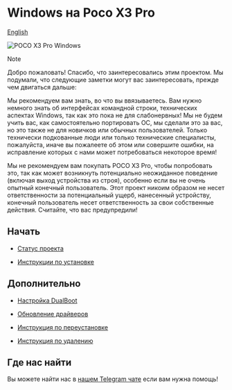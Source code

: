 # Windows на Poco X3 Pro
[English](/README.md)

![POCO X3 Pro Windows](https://github.com/user-attachments/assets/17ba0c91-3fa1-4d32-92cf-63249d23c235)

> [!NOTE]
> Добро пожаловать! Спасибо, что заинтересовались этим проектом. Мы подумали, что следующие заметки могут вас заинтересовать, прежде чем двигаться дальше:
>
> Мы рекомендуем вам знать, во что вы ввязываетесь. Вам нужно немного знать об интерфейсах командной строки, технических аспектах Windows, так как это пока не для слабонервных! Мы не будем учить вас, как самостоятельно портировать ОС, мы сделали это за вас, но это также не для новичков или обычных пользователей. Только технически подкованные люди или только технические специалисты, пожалуйста, иначе вы пожалеете об этом или совершите ошибки, на исправление которых с нами может потребоваться некоторое время!
>
> Мы не рекомендуем вам покупать POCO X3 Pro, чтобы попробовать это, так как может возникнуть потенциально неожиданное поведение (включая выход устройства из строя), особенно если вы не очень опытный конечный пользователь. Этот проект никоим образом не несет ответственности за потенциальный ущерб, нанесенный устройству, конечный пользователь несет ответственность за свои собственные действия. Считайте, что вас предупредили!
>

## Начать

- [Статус проекта](/ru/status.md)

- [Инструкции по установке](ru/installation-selection.md)

## Дополнительно 

- [Настройка DualBoot](ru/3-dualboot.md)

- [Обновление драйверов](ru/update.md)

- [Инструкция по переустановке](ru/reinstall.md)

- [Инструкция по удалению](ru/uninstall.md)

## Где нас найти

Вы можете найти нас в [нашем Telegram чате](https://t.me/WaLoVayu) если вам нужна помощь!
